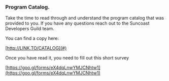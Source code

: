 ### Program Catalog.

Take the time to read through and understand the program catalog that was provided to you. If you have any questions reach out to the Suncoast Developers Guild team.

You can find a copy here:

[http://LINK.TO/CATALOG](#)

Once you have read it, you need to fill out this short survey

[https://goo.gl/forms/eX4dqLnwYMJCNhtw1](https://goo.gl/forms/eX4dqLnwYMJCNhtw1)

